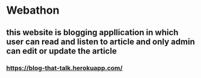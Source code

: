 # Webathon
## this website is blogging appllication in which user can read and listen to article and only admin can edit or update the article
### https://blog-that-talk.herokuapp.com/
